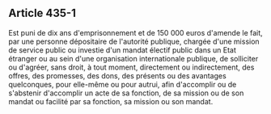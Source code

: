 Article 435-1
----
Est puni de dix ans d'emprisonnement et de 150 000 euros d'amende le fait, par
une personne dépositaire de l'autorité publique, chargée d'une mission de
service public ou investie d'un mandat électif public dans un Etat étranger ou
au sein d'une organisation internationale publique, de solliciter ou d'agréer,
sans droit, à tout moment, directement ou indirectement, des offres, des
promesses, des dons, des présents ou des avantages quelconques, pour elle-même
ou pour autrui, afin d'accomplir ou de s'abstenir d'accomplir un acte de sa
fonction, de sa mission ou de son mandat ou facilité par sa fonction, sa mission
ou son mandat.
